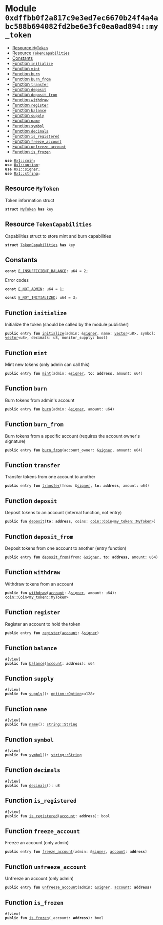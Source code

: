 
<a id="0xdffbb0f2a817c9e3ed7ec6670b24f4a4abc588b694082fd2be6e3fc0ea0ad894_my_token"></a>

# Module `0xdffbb0f2a817c9e3ed7ec6670b24f4a4abc588b694082fd2be6e3fc0ea0ad894::my_token`



-  [Resource `MyToken`](#0xdffbb0f2a817c9e3ed7ec6670b24f4a4abc588b694082fd2be6e3fc0ea0ad894_my_token_MyToken)
-  [Resource `TokenCapabilities`](#0xdffbb0f2a817c9e3ed7ec6670b24f4a4abc588b694082fd2be6e3fc0ea0ad894_my_token_TokenCapabilities)
-  [Constants](#@Constants_0)
-  [Function `initialize`](#0xdffbb0f2a817c9e3ed7ec6670b24f4a4abc588b694082fd2be6e3fc0ea0ad894_my_token_initialize)
-  [Function `mint`](#0xdffbb0f2a817c9e3ed7ec6670b24f4a4abc588b694082fd2be6e3fc0ea0ad894_my_token_mint)
-  [Function `burn`](#0xdffbb0f2a817c9e3ed7ec6670b24f4a4abc588b694082fd2be6e3fc0ea0ad894_my_token_burn)
-  [Function `burn_from`](#0xdffbb0f2a817c9e3ed7ec6670b24f4a4abc588b694082fd2be6e3fc0ea0ad894_my_token_burn_from)
-  [Function `transfer`](#0xdffbb0f2a817c9e3ed7ec6670b24f4a4abc588b694082fd2be6e3fc0ea0ad894_my_token_transfer)
-  [Function `deposit`](#0xdffbb0f2a817c9e3ed7ec6670b24f4a4abc588b694082fd2be6e3fc0ea0ad894_my_token_deposit)
-  [Function `deposit_from`](#0xdffbb0f2a817c9e3ed7ec6670b24f4a4abc588b694082fd2be6e3fc0ea0ad894_my_token_deposit_from)
-  [Function `withdraw`](#0xdffbb0f2a817c9e3ed7ec6670b24f4a4abc588b694082fd2be6e3fc0ea0ad894_my_token_withdraw)
-  [Function `register`](#0xdffbb0f2a817c9e3ed7ec6670b24f4a4abc588b694082fd2be6e3fc0ea0ad894_my_token_register)
-  [Function `balance`](#0xdffbb0f2a817c9e3ed7ec6670b24f4a4abc588b694082fd2be6e3fc0ea0ad894_my_token_balance)
-  [Function `supply`](#0xdffbb0f2a817c9e3ed7ec6670b24f4a4abc588b694082fd2be6e3fc0ea0ad894_my_token_supply)
-  [Function `name`](#0xdffbb0f2a817c9e3ed7ec6670b24f4a4abc588b694082fd2be6e3fc0ea0ad894_my_token_name)
-  [Function `symbol`](#0xdffbb0f2a817c9e3ed7ec6670b24f4a4abc588b694082fd2be6e3fc0ea0ad894_my_token_symbol)
-  [Function `decimals`](#0xdffbb0f2a817c9e3ed7ec6670b24f4a4abc588b694082fd2be6e3fc0ea0ad894_my_token_decimals)
-  [Function `is_registered`](#0xdffbb0f2a817c9e3ed7ec6670b24f4a4abc588b694082fd2be6e3fc0ea0ad894_my_token_is_registered)
-  [Function `freeze_account`](#0xdffbb0f2a817c9e3ed7ec6670b24f4a4abc588b694082fd2be6e3fc0ea0ad894_my_token_freeze_account)
-  [Function `unfreeze_account`](#0xdffbb0f2a817c9e3ed7ec6670b24f4a4abc588b694082fd2be6e3fc0ea0ad894_my_token_unfreeze_account)
-  [Function `is_frozen`](#0xdffbb0f2a817c9e3ed7ec6670b24f4a4abc588b694082fd2be6e3fc0ea0ad894_my_token_is_frozen)


<pre><code><b>use</b> <a href="">0x1::coin</a>;
<b>use</b> <a href="">0x1::option</a>;
<b>use</b> <a href="">0x1::signer</a>;
<b>use</b> <a href="">0x1::string</a>;
</code></pre>



<a id="0xdffbb0f2a817c9e3ed7ec6670b24f4a4abc588b694082fd2be6e3fc0ea0ad894_my_token_MyToken"></a>

## Resource `MyToken`

Token information struct


<pre><code><b>struct</b> <a href="fungible_token.md#0xdffbb0f2a817c9e3ed7ec6670b24f4a4abc588b694082fd2be6e3fc0ea0ad894_my_token_MyToken">MyToken</a> <b>has</b> key
</code></pre>



<a id="0xdffbb0f2a817c9e3ed7ec6670b24f4a4abc588b694082fd2be6e3fc0ea0ad894_my_token_TokenCapabilities"></a>

## Resource `TokenCapabilities`

Capabilities struct to store mint and burn capabilities


<pre><code><b>struct</b> <a href="fungible_token.md#0xdffbb0f2a817c9e3ed7ec6670b24f4a4abc588b694082fd2be6e3fc0ea0ad894_my_token_TokenCapabilities">TokenCapabilities</a> <b>has</b> key
</code></pre>



<a id="@Constants_0"></a>

## Constants


<a id="0xdffbb0f2a817c9e3ed7ec6670b24f4a4abc588b694082fd2be6e3fc0ea0ad894_my_token_E_INSUFFICIENT_BALANCE"></a>



<pre><code><b>const</b> <a href="fungible_token.md#0xdffbb0f2a817c9e3ed7ec6670b24f4a4abc588b694082fd2be6e3fc0ea0ad894_my_token_E_INSUFFICIENT_BALANCE">E_INSUFFICIENT_BALANCE</a>: u64 = 2;
</code></pre>



<a id="0xdffbb0f2a817c9e3ed7ec6670b24f4a4abc588b694082fd2be6e3fc0ea0ad894_my_token_E_NOT_ADMIN"></a>

Error codes


<pre><code><b>const</b> <a href="fungible_token.md#0xdffbb0f2a817c9e3ed7ec6670b24f4a4abc588b694082fd2be6e3fc0ea0ad894_my_token_E_NOT_ADMIN">E_NOT_ADMIN</a>: u64 = 1;
</code></pre>



<a id="0xdffbb0f2a817c9e3ed7ec6670b24f4a4abc588b694082fd2be6e3fc0ea0ad894_my_token_E_NOT_INITIALIZED"></a>



<pre><code><b>const</b> <a href="fungible_token.md#0xdffbb0f2a817c9e3ed7ec6670b24f4a4abc588b694082fd2be6e3fc0ea0ad894_my_token_E_NOT_INITIALIZED">E_NOT_INITIALIZED</a>: u64 = 3;
</code></pre>



<a id="0xdffbb0f2a817c9e3ed7ec6670b24f4a4abc588b694082fd2be6e3fc0ea0ad894_my_token_initialize"></a>

## Function `initialize`

Initialize the token (should be called by the module publisher)


<pre><code><b>public</b> entry <b>fun</b> <a href="fungible_token.md#0xdffbb0f2a817c9e3ed7ec6670b24f4a4abc588b694082fd2be6e3fc0ea0ad894_my_token_initialize">initialize</a>(admin: &<a href="">signer</a>, name: <a href="">vector</a>&lt;u8&gt;, symbol: <a href="">vector</a>&lt;u8&gt;, decimals: u8, monitor_supply: bool)
</code></pre>



<a id="0xdffbb0f2a817c9e3ed7ec6670b24f4a4abc588b694082fd2be6e3fc0ea0ad894_my_token_mint"></a>

## Function `mint`

Mint new tokens (only admin can call this)


<pre><code><b>public</b> entry <b>fun</b> <a href="fungible_token.md#0xdffbb0f2a817c9e3ed7ec6670b24f4a4abc588b694082fd2be6e3fc0ea0ad894_my_token_mint">mint</a>(admin: &<a href="">signer</a>, <b>to</b>: <b>address</b>, amount: u64)
</code></pre>



<a id="0xdffbb0f2a817c9e3ed7ec6670b24f4a4abc588b694082fd2be6e3fc0ea0ad894_my_token_burn"></a>

## Function `burn`

Burn tokens from admin's account


<pre><code><b>public</b> entry <b>fun</b> <a href="fungible_token.md#0xdffbb0f2a817c9e3ed7ec6670b24f4a4abc588b694082fd2be6e3fc0ea0ad894_my_token_burn">burn</a>(admin: &<a href="">signer</a>, amount: u64)
</code></pre>



<a id="0xdffbb0f2a817c9e3ed7ec6670b24f4a4abc588b694082fd2be6e3fc0ea0ad894_my_token_burn_from"></a>

## Function `burn_from`

Burn tokens from a specific account (requires the account owner's signature)


<pre><code><b>public</b> entry <b>fun</b> <a href="fungible_token.md#0xdffbb0f2a817c9e3ed7ec6670b24f4a4abc588b694082fd2be6e3fc0ea0ad894_my_token_burn_from">burn_from</a>(account_owner: &<a href="">signer</a>, amount: u64)
</code></pre>



<a id="0xdffbb0f2a817c9e3ed7ec6670b24f4a4abc588b694082fd2be6e3fc0ea0ad894_my_token_transfer"></a>

## Function `transfer`

Transfer tokens from one account to another


<pre><code><b>public</b> entry <b>fun</b> <a href="fungible_token.md#0xdffbb0f2a817c9e3ed7ec6670b24f4a4abc588b694082fd2be6e3fc0ea0ad894_my_token_transfer">transfer</a>(from: &<a href="">signer</a>, <b>to</b>: <b>address</b>, amount: u64)
</code></pre>



<a id="0xdffbb0f2a817c9e3ed7ec6670b24f4a4abc588b694082fd2be6e3fc0ea0ad894_my_token_deposit"></a>

## Function `deposit`

Deposit tokens to an account (internal function, not entry)


<pre><code><b>public</b> <b>fun</b> <a href="fungible_token.md#0xdffbb0f2a817c9e3ed7ec6670b24f4a4abc588b694082fd2be6e3fc0ea0ad894_my_token_deposit">deposit</a>(<b>to</b>: <b>address</b>, coins: <a href="_Coin">coin::Coin</a>&lt;<a href="fungible_token.md#0xdffbb0f2a817c9e3ed7ec6670b24f4a4abc588b694082fd2be6e3fc0ea0ad894_my_token_MyToken">my_token::MyToken</a>&gt;)
</code></pre>



<a id="0xdffbb0f2a817c9e3ed7ec6670b24f4a4abc588b694082fd2be6e3fc0ea0ad894_my_token_deposit_from"></a>

## Function `deposit_from`

Deposit tokens from one account to another (entry function)


<pre><code><b>public</b> entry <b>fun</b> <a href="fungible_token.md#0xdffbb0f2a817c9e3ed7ec6670b24f4a4abc588b694082fd2be6e3fc0ea0ad894_my_token_deposit_from">deposit_from</a>(from: &<a href="">signer</a>, <b>to</b>: <b>address</b>, amount: u64)
</code></pre>



<a id="0xdffbb0f2a817c9e3ed7ec6670b24f4a4abc588b694082fd2be6e3fc0ea0ad894_my_token_withdraw"></a>

## Function `withdraw`

Withdraw tokens from an account


<pre><code><b>public</b> <b>fun</b> <a href="fungible_token.md#0xdffbb0f2a817c9e3ed7ec6670b24f4a4abc588b694082fd2be6e3fc0ea0ad894_my_token_withdraw">withdraw</a>(<a href="">account</a>: &<a href="">signer</a>, amount: u64): <a href="_Coin">coin::Coin</a>&lt;<a href="fungible_token.md#0xdffbb0f2a817c9e3ed7ec6670b24f4a4abc588b694082fd2be6e3fc0ea0ad894_my_token_MyToken">my_token::MyToken</a>&gt;
</code></pre>



<a id="0xdffbb0f2a817c9e3ed7ec6670b24f4a4abc588b694082fd2be6e3fc0ea0ad894_my_token_register"></a>

## Function `register`

Register an account to hold the token


<pre><code><b>public</b> entry <b>fun</b> <a href="fungible_token.md#0xdffbb0f2a817c9e3ed7ec6670b24f4a4abc588b694082fd2be6e3fc0ea0ad894_my_token_register">register</a>(<a href="">account</a>: &<a href="">signer</a>)
</code></pre>



<a id="0xdffbb0f2a817c9e3ed7ec6670b24f4a4abc588b694082fd2be6e3fc0ea0ad894_my_token_balance"></a>

## Function `balance`



<pre><code>#[view]
<b>public</b> <b>fun</b> <a href="fungible_token.md#0xdffbb0f2a817c9e3ed7ec6670b24f4a4abc588b694082fd2be6e3fc0ea0ad894_my_token_balance">balance</a>(<a href="">account</a>: <b>address</b>): u64
</code></pre>



<a id="0xdffbb0f2a817c9e3ed7ec6670b24f4a4abc588b694082fd2be6e3fc0ea0ad894_my_token_supply"></a>

## Function `supply`



<pre><code>#[view]
<b>public</b> <b>fun</b> <a href="fungible_token.md#0xdffbb0f2a817c9e3ed7ec6670b24f4a4abc588b694082fd2be6e3fc0ea0ad894_my_token_supply">supply</a>(): <a href="_Option">option::Option</a>&lt;u128&gt;
</code></pre>



<a id="0xdffbb0f2a817c9e3ed7ec6670b24f4a4abc588b694082fd2be6e3fc0ea0ad894_my_token_name"></a>

## Function `name`



<pre><code>#[view]
<b>public</b> <b>fun</b> <a href="fungible_token.md#0xdffbb0f2a817c9e3ed7ec6670b24f4a4abc588b694082fd2be6e3fc0ea0ad894_my_token_name">name</a>(): <a href="_String">string::String</a>
</code></pre>



<a id="0xdffbb0f2a817c9e3ed7ec6670b24f4a4abc588b694082fd2be6e3fc0ea0ad894_my_token_symbol"></a>

## Function `symbol`



<pre><code>#[view]
<b>public</b> <b>fun</b> <a href="fungible_token.md#0xdffbb0f2a817c9e3ed7ec6670b24f4a4abc588b694082fd2be6e3fc0ea0ad894_my_token_symbol">symbol</a>(): <a href="_String">string::String</a>
</code></pre>



<a id="0xdffbb0f2a817c9e3ed7ec6670b24f4a4abc588b694082fd2be6e3fc0ea0ad894_my_token_decimals"></a>

## Function `decimals`



<pre><code>#[view]
<b>public</b> <b>fun</b> <a href="fungible_token.md#0xdffbb0f2a817c9e3ed7ec6670b24f4a4abc588b694082fd2be6e3fc0ea0ad894_my_token_decimals">decimals</a>(): u8
</code></pre>



<a id="0xdffbb0f2a817c9e3ed7ec6670b24f4a4abc588b694082fd2be6e3fc0ea0ad894_my_token_is_registered"></a>

## Function `is_registered`



<pre><code>#[view]
<b>public</b> <b>fun</b> <a href="fungible_token.md#0xdffbb0f2a817c9e3ed7ec6670b24f4a4abc588b694082fd2be6e3fc0ea0ad894_my_token_is_registered">is_registered</a>(<a href="">account</a>: <b>address</b>): bool
</code></pre>



<a id="0xdffbb0f2a817c9e3ed7ec6670b24f4a4abc588b694082fd2be6e3fc0ea0ad894_my_token_freeze_account"></a>

## Function `freeze_account`

Freeze an account (only admin)


<pre><code><b>public</b> entry <b>fun</b> <a href="fungible_token.md#0xdffbb0f2a817c9e3ed7ec6670b24f4a4abc588b694082fd2be6e3fc0ea0ad894_my_token_freeze_account">freeze_account</a>(admin: &<a href="">signer</a>, <a href="">account</a>: <b>address</b>)
</code></pre>



<a id="0xdffbb0f2a817c9e3ed7ec6670b24f4a4abc588b694082fd2be6e3fc0ea0ad894_my_token_unfreeze_account"></a>

## Function `unfreeze_account`

Unfreeze an account (only admin)


<pre><code><b>public</b> entry <b>fun</b> <a href="fungible_token.md#0xdffbb0f2a817c9e3ed7ec6670b24f4a4abc588b694082fd2be6e3fc0ea0ad894_my_token_unfreeze_account">unfreeze_account</a>(admin: &<a href="">signer</a>, <a href="">account</a>: <b>address</b>)
</code></pre>



<a id="0xdffbb0f2a817c9e3ed7ec6670b24f4a4abc588b694082fd2be6e3fc0ea0ad894_my_token_is_frozen"></a>

## Function `is_frozen`



<pre><code>#[view]
<b>public</b> <b>fun</b> <a href="fungible_token.md#0xdffbb0f2a817c9e3ed7ec6670b24f4a4abc588b694082fd2be6e3fc0ea0ad894_my_token_is_frozen">is_frozen</a>(_account: <b>address</b>): bool
</code></pre>
